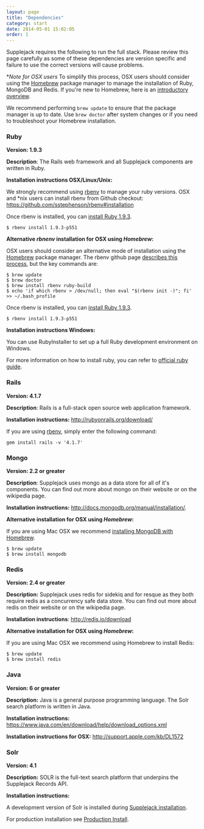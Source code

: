 ```yaml
---
layout: page
title: "Dependencies"
category: start
date: 2014-05-01 15:02:05
order: 1
---
```


Supplejack requires the following to run the full stack. Please review this page carefully as some of these dependencies are version specific and failure to use the correct versions will cause problems.

**Note for OSX users*
To simplify this process, OSX users should consider using the [Homebrew](http://brew.sh/) package manager to manage the installation of Ruby,  MongoDB and Redis. If you're new to Homebrew, here is an [introductory overview](http://matthewcarriere.com/2013/08/05/how-to-install-and-use-homebrew/).

We recommend performing `brew update` to ensure that the package manager is up to date. Use `brew doctor` after system changes or if you need to troubleshoot your Homebrew installation. 

### Ruby

**Version: 1.9.3**

**Description**: The Rails web framework and all Supplejack components are written in Ruby.

**Installation instructions OSX/Linux/Unix:**

We strongly recommend using [rbenv](https://github.com/sstephenson/rbenv) to manage your ruby versions. OSX and *nix users can install rbenv from Github checkout: https://github.com/sstephenson/rbenv#installation

Once rbenv is installed, you can [install Ruby 1.9.3](https://github.com/sstephenson/rbenv#choosing-the-ruby-version).

```
$ rbenv install 1.9.3-p551
```

**Alternative _rbnenv_ installation for OSX using _Homebrew_:**

OSX users should consider an alternative mode of installation using the [Homebrew](http://brew.sh/) package manager. The rbenv github page [describes this process](https://github.com/sstephenson/rbenv#homebrew-on-mac-os-x), but the key commands are:

```
$ brew update
$ brew doctor
$ brew install rbenv ruby-build
$ echo 'if which rbenv > /dev/null; then eval "$(rbenv init -)"; fi' >> ~/.bash_profile
```

Once rbenv is installed, you can [install Ruby 1.9.3](https://github.com/sstephenson/rbenv#choosing-the-ruby-version).

```
$ rbenv install 1.9.3-p551
```


**Installation instructions Windows:**

You can use RubyInstaller to set up a full Ruby development environment on Windows.

For more information on how to install ruby, you can refer to [official ruby guide](https://www.ruby-lang.org/en/installation/#rubyinstaller).

### Rails

**Version: 4.1.7**

**Description**: Rails is a full-stack open source web application framework.

**Installation instructions:** http://rubyonrails.org/download/

If you are using [rbenv](https://github.com/sstephenson/rbenv), simply enter the following command:

`gem install rails -v '4.1.7'`

### Mongo

**Version: 2.2 or greater**

**Description**: Supplejack uses mongo as a data store for all of it's components. You can find out more about mongo on their website or on the wikipedia page.

**Installation instructions:** http://docs.mongodb.org/manual/installation/.

**Alternative installation for OSX using _Homebrew_:**

If you are using Mac OSX we recommend [installing MongoDB with Homebrew](http://docs.mongodb.org/manual/tutorial/install-mongodb-on-os-x/).

```
$ brew update
$ brew install mongodb
```

### Redis

**Version: 2.4 or greater**

**Description:** Supplejack uses redis for sidekiq and for resque as they both require redis as a concurrency safe data store. You can find out more about redis on their website or on the wikipedia page.

**Installation instructions**: http://redis.io/download

**Alternative installation for OSX using _Homebrew_:**

If you are using Mac OSX we recommend using Homebrew to install Redis:

```
$ brew update
$ brew install redis
```

### Java

**Version: 6 or greater**

**Description:** Java is a general purpose programming language. The Solr search platform is written in Java.

**Installation instructions:** https://www.java.com/en/download/help/download_options.xml

**Installation instructions for OSX:** http://support.apple.com/kb/DL1572

### Solr

**Version: 4.1**

**Description:** SOLR is the full-text search platform that underpins the Supplejack Records API.

**Installation instructions:** 

A development version of Solr is installed during [Supplejack installation](http://digitalnz.github.io/supplejack/start/development-setup.html).

For production installation see [Production Install](http://digitalnz.github.io/supplejack/start/production-install.html).
